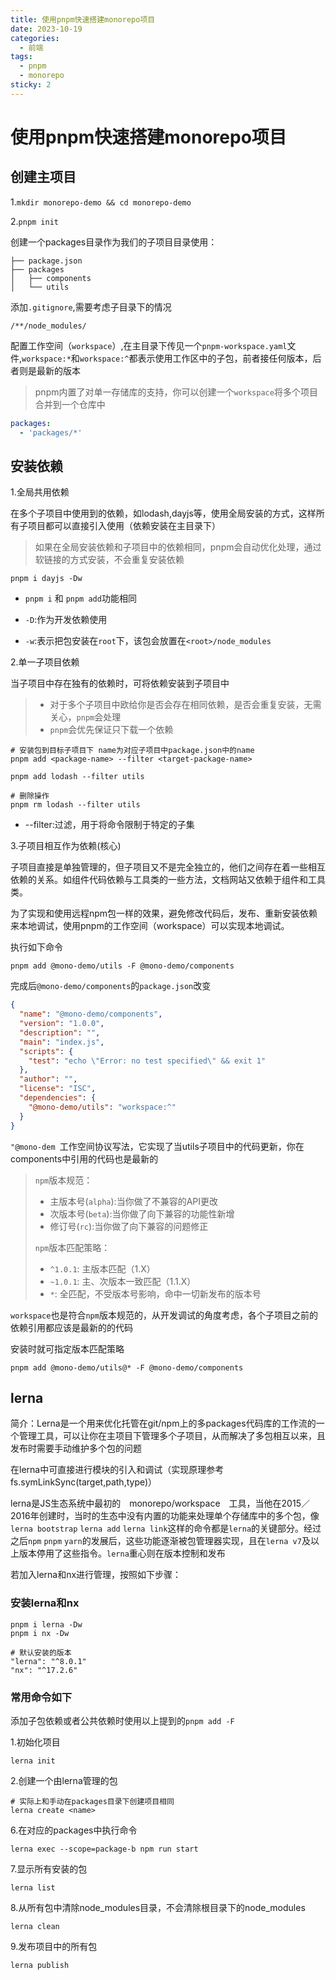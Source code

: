 ```yaml
---
title: 使用pnpm快速搭建monorepo项目
date: 2023-10-19
categories:
  - 前端
tags:
  - pnpm
  - monorepo
sticky: 2
---
```


# 使用pnpm快速搭建monorepo项目

## 创建主项目

1.`mkdir monorepo-demo && cd monorepo-demo`

2.`pnpm init`

创建一个packages目录作为我们的子项目目录使用：
```shell
├── package.json
├── packages
│   ├── components
│   └── utils
```

添加`.gitignore`,需要考虑子目录下的情况
```
/**/node_modules/
```

配置工作空间（`workspace`）,在主目录下传见一个`pnpm-workspace.yaml`文件,`workspace:*`和`workspace:^`都表示使用工作区中的子包，前者接任何版本，后者则是最新的版本
>pnpm内置了对单一存储库的支持，你可以创建一个`workspace`将多个项目合并到一个仓库中

```yaml
packages:
  - 'packages/*'
```

## 安装依赖

1.全局共用依赖

在多个子项目中使用到的依赖，如lodash,dayjs等，使用全局安装的方式，这样所有子项目都可以直接引入使用（依赖安装在主目录下）
>如果在全局安装依赖和子项目中的依赖相同，pnpm会自动优化处理，通过软链接的方式安装，不会重复安装依赖

```shell
pnpm i dayjs -Dw
```

* `pnpm i` 和 `pnpm add`功能相同

* `-D`:作为开发依赖使用

* `-w`:表示把包安装在`root`下，该包会放置在`<root>/node_modules`

2.单一子项目依赖

当子项目中存在独有的依赖时，可将依赖安装到子项目中

> * 对于多个子项目中欧给你是否会存在相同依赖，是否会重复安装，无需关心，`pnpm`会处理
> * `pnpm`会优先保证只下载一个依赖

```shell
# 安装包到目标子项目下 name为对应子项目中package.json中的name
pnpm add <package-name> --filter <target-package-name>

pnpm add lodash --filter utils

# 删除操作
pnpm rm lodash --filter utils
```

* --filter:过滤，用于将命令限制于特定的子集

3.子项目相互作为依赖(核心)

子项目直接是单独管理的，但子项目又不是完全独立的，他们之间存在着一些相互依赖的关系。如组件代码依赖与工具类的一些方法，文档网站又依赖于组件和工具类。

为了实现和使用远程npm包一样的效果，避免修改代码后，发布、重新安装依赖来本地调试，使用pnpm的工作空间（workspace）可以实现本地调试。

执行如下命令
```shell
pnpm add @mono-demo/utils -F @mono-demo/components
```

完成后`@mono-demo/components`的`package.json`改变
```json
{
  "name": "@mono-demo/components",
  "version": "1.0.0",
  "description": "",
  "main": "index.js",
  "scripts": {
    "test": "echo \"Error: no test specified\" && exit 1"
  },
  "author": "",
  "license": "ISC",
  "dependencies": {
    "@mono-demo/utils": "workspace:^"
  }
}
```

`"@mono-dem `工作空间协议写法，它实现了当utils子项目中的代码更新，你在components中引用的代码也是最新的

> `npm`版本规范：
> * 主版本号(`alpha`):当你做了不兼容的API更改
> * 次版本号(`beta`):当你做了向下兼容的功能性新增
> * 修订号(`rc`):当你做了向下兼容的问题修正
>
> `npm`版本匹配策略：
> * `^1.0.1`: 主版本匹配（1.X）
> * `~1.0.1`: 主、次版本一致匹配（1.1.X）
> * `*`: 全匹配，不受版本号影响，命中一切新发布的版本号  

`workspace`也是符合`npm`版本规范的，从开发调试的角度考虑，各个子项目之前的依赖引用都应该是最新的的代码

安装时就可指定版本匹配策略
```shell
pnpm add @mono-demo/utils@* -F @mono-demo/components
```

## lerna

简介：Lerna是一个用来优化托管在git/npm上的多packages代码库的工作流的一个管理工具，可以让你在主项目下管理多个子项目，从而解决了多包相互以来，且发布时需要手动维护多个包的问题

在lerna中可直接进行模块的引入和调试（实现原理参考fs.symLinkSync(target,path,type)）

lerna是JS生态系统中最初的　monorepo/workspace　工具，当他在2015／2016年创建时，当时的生态中没有内置的功能来处理单个存储库中的多个包，像`lerna bootstrap` `lerna add` `lerna link`这样的命令都是`lerna`的关键部分。经过之后`npm` `pnpm` `yarn`的发展后，这些功能逐渐被包管理器实现，且在`lerna v7`及以上版本停用了这些指令。`lerna`重心则在版本控制和发布

若加入lerna和nx进行管理，按照如下步骤：

### 安装lerna和nx
```shell
pnpm i lerna -Dw
pnpm i nx -Dw

# 默认安装的版本
"lerna": "^8.0.1"
"nx": "^17.2.6"
```

### 常用命令如下

添加子包依赖或者公共依赖时使用以上提到的`pnpm add -F`

1.初始化项目
```shell
lerna init
```

2.创建一个由lerna管理的包
```shell
# 实际上和手动在packages目录下创建项目相同
lerna create <name>
```

6.在对应的packages中执行命令
```shell
lerna exec --scope=package-b npm run start
```

7.显示所有安装的包
```shell
lerna list
```

8.从所有包中清除node_modules目录，不会清除根目录下的node_modules
```shell
lerna clean
```

9.发布项目中的所有包
```shell
lerna publish
```









